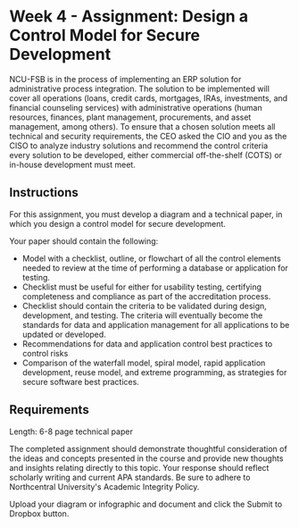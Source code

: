 # Week 4 - Assignment: Design a Control Model for Secure Development

NCU-FSB is in the process of implementing an ERP solution for administrative process integration. The solution to be implemented will cover all operations (loans, credit cards, mortgages, IRAs, investments, and financial counseling services) with administrative operations (human resources, finances, plant management, procurements, and asset management, among others). To ensure that a chosen solution meets all technical and security requirements, the CEO asked the CIO and you as the CISO to analyze industry solutions and recommend the control criteria every solution to be developed, either commercial off-the-shelf (COTS) or in-house development must meet.

## Instructions

For this assignment, you must develop a diagram and a technical paper, in which you design a control model for secure development. 

Your paper should contain the following:

- Model with a checklist, outline, or flowchart of all the control elements needed to review at the time of performing a database or application for testing.
- Checklist must be useful for either for usability testing, certifying completeness and compliance as part of the accreditation process.  
- Checklist should contain the criteria to be validated during design, development, and testing. The criteria will eventually become the standards for data and application management for all applications to be updated or developed.  
- Recommendations for data and application control best practices to control risks
- Comparison of the waterfall model, spiral model, rapid application development, reuse model, and extreme programming, as strategies for secure software best practices.

## Requirements

Length: 6-8 page technical paper

The completed assignment should demonstrate thoughtful consideration of the ideas and concepts presented in the course and provide new thoughts and insights relating directly to this topic. Your response should reflect scholarly writing and current APA standards. Be sure to adhere to Northcentral University's Academic Integrity Policy.

Upload your diagram or infographic and document and click the Submit to Dropbox button.
